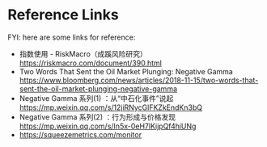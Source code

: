 # Reference Links

FYI: here are some links for reference:

- 指数使用 - RiskMacro（成蹊风险研究）<https://riskmacro.com/document/390.html>
- Two Words That Sent the Oil Market Plunging: Negative Gamma <https://www.bloomberg.com/news/articles/2018-11-15/two-words-that-sent-the-oil-market-plunging-negative-gamma>
- Negative Gamma 系列(1) ：从“中石化事件”说起 <https://mp.weixin.qq.com/s/12jiRNycGlFKZkEndKn3bQ>
- Negative Gamma 系列(2) ：行为形成与价格发现 <https://mp.weixin.qq.com/s/In5x-0eH7lKijpQf4hiUNg>
- <https://squeezemetrics.com/monitor>
